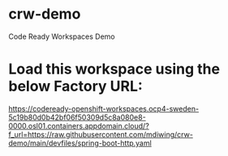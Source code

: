 # crw-demo
Code Ready Workspaces Demo

# Load this workspace using the below Factory URL:

https://codeready-openshift-workspaces.ocp4-sweden-5c19b80d0b42bf06f50309d5c8a080e8-0000.osl01.containers.appdomain.cloud/?f_url=https://raw.githubusercontent.com/mdiwing/crw-demo/main/devfiles/spring-boot-http.yaml
